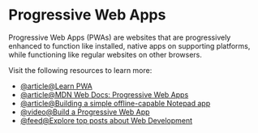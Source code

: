 # Progressive Web Apps

Progressive Web Apps (PWAs) are websites that are progressively enhanced to function like installed, native apps on supporting platforms, while functioning like regular websites on other browsers.

Visit the following resources to learn more:

- [@article@Learn PWA](https://web.dev/learn/pwa/)
- [@article@MDN Web Docs: Progressive Web Apps ](https://developer.mozilla.org/en-US/docs/Web/Progressive_web_apps/)
- [@article@Building a simple offline-capable Notepad app ](https://www.amitmerchant.com/Building-Simple-Offline-Notepad-Using-Service-Worker/)
- [@video@Build a Progressive Web App](https://www.youtube.com/watch?v=sFsRylCQblw)
- [@feed@Explore top posts about Web Development](https://app.daily.dev/tags/webdev?ref=roadmapsh)
